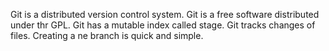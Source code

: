 Git is a distributed version control system.
Git is a free software distributed under thr GPL.
Git has a mutable index called stage.
Git tracks changes of files.
Creating a ne branch is quick and simple.
